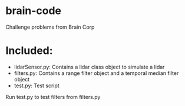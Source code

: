 # brain-code
Challenge problems from Brain Corp

# Included:

- lidarSensor.py: 	Contains a lidar class object to simulate a lidar
- filters.py:		Contains a range filter object and a temporal median filter object
- test.py: 	 		Test script 

Run test.py to test filters from filters.py
